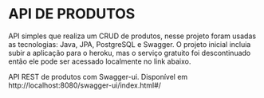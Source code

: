 # API DE PRODUTOS 

API simples que realiza um CRUD de produtos, nesse projeto foram usadas as tecnologias: Java, JPA, PostgreSQL e Swagger.
O projeto inicial incluia subir a aplicação para o heroku, mas o serviço gratuito foi descontinuado então ele pode ser acessado
localmente no link abaixo.

API REST de produtos com Swagger-ui. Disponível em http://localhost:8080/swagger-ui/index.html#/


